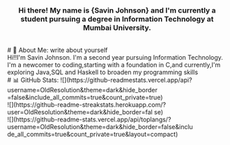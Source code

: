 <h3 align = "center">Hi there! My name is {Savin Johnson} and I'm
currently a student pursuing a degree in Information Technology at
Mumbai University.</h3>
<br>
# 💫 About Me:
write about yourself
<br>
Hi!!I'm Savin Johnson.
I'm a second year pursuing Information Technology.
I'm a newcomer to coding,starting with a foundation in C,and currently,I'm exploring Java,SQL and Haskell to broaden my programming skills 
<br>
# 📊 GitHub Stats:
![](https://github-readmestats.vercel.app/api?username=OldResolution&theme=dark&hide_border
=false&include_all_commits=true&count_private=true)<br/>
![](https://github-readme-streakstats.herokuapp.com/?user=OldResolution&theme=dark&hide_border=fal
se)<br/>
![](https://github-readme-stats.vercel.app/api/toplangs/?username=OldResolution&theme=dark&hide_border=false&inclu
de_all_commits=true&count_private=true&layout=compact)
